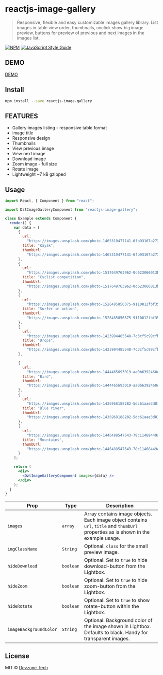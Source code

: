 # reactjs-image-gallery

> Responsive, flexible and easy customizable images gallery library. List images in table view order, thumbnails, onclick show big image preview, buttons for preview of previous and next images in the images list.

[![NPM](https://img.shields.io/npm/v/reactjs-image-gallery.svg)](https://www.npmjs.com/package/reactjs-image-gallery) [![JavaScript Style Guide](https://img.shields.io/badge/code_style-standard-brightgreen.svg)](https://standardjs.com)

## DEMO

[DEMO](https://www.devzonetech.com/demo/reactjs-image-gallery/)

## Install

```bash
npm install --save reactjs-image-gallery
```

## FEATURES

- Gallery images listing - responsive table format
- Image title
- Responsive design
- Thumbnails
- View previous image
- View next image
- Download image
- Zoom image - full size
- Rotate image
- Lightweight ~7 kB gzipped

## Usage

```jsx
import React, { Component } from "react";

import DztImageGalleryComponent from "reactjs-image-gallery";

class Example extends Component {
  render() {
    var data = [
      {
        url:
          "https://images.unsplash.com/photo-1465310477141-6fb93167a273?ixlib=rb-1.2.1&ixid=eyJhcHBfaWQiOjEyMDd9&auto=format&fit=crop&w=1350&q=80",
        title: "Kayak",
        thumbUrl:
          "https://images.unsplash.com/photo-1465310477141-6fb93167a273?ixlib=rb-1.2.1&ixid=eyJhcHBfaWQiOjEyMDd9&auto=format&fit=crop&w=250&q=80"
      },
      {
        url:
          "https://images.unsplash.com/photo-1517649763962-0c623066013b?ixlib=rb-1.2.1&ixid=eyJhcHBfaWQiOjEyMDd9&auto=format&fit=crop&w=1350&q=80",
        title: "Cyclist competition",
        thumbUrl:
          "https://images.unsplash.com/photo-1517649763962-0c623066013b?ixlib=rb-1.2.1&ixid=eyJhcHBfaWQiOjEyMDd9&auto=format&fit=crop&w=250&q=80"
      },
      {
        url:
          "https://images.unsplash.com/photo-1526485856375-9110812fbf35?ixlib=rb-1.2.1&ixid=eyJhcHBfaWQiOjEyMDd9&auto=format&fit=crop&w=1350&q=80",
        title: "Surfer in action",
        thumbUrl:
          "https://images.unsplash.com/photo-1526485856375-9110812fbf35?ixlib=rb-1.2.1&ixid=eyJhcHBfaWQiOjEyMDd9&auto=format&fit=crop&w=250&q=80"
      },
      {
        url:
          "https://images.unsplash.com/photo-1423994485548-7c3cf5c99cfb?ixlib=rb-1.2.1&ixid=eyJhcHBfaWQiOjEyMDd9&auto=format&fit=crop&w=1947&q=80",
        title: "Drops",
        thumbUrl:
          "https://images.unsplash.com/photo-1423994485548-7c3cf5c99cfb?ixlib=rb-1.2.1&ixid=eyJhcHBfaWQiOjEyMDd9&auto=format&fit=crop&w=1947&q=80"
      },

      {
        url:
          "https://images.unsplash.com/photo-1444465693019-aa0b6392460d?ixlib=rb-1.2.1&ixid=eyJhcHBfaWQiOjEyMDd9&auto=format&fit=crop&w=1350&q=80",
        title: "Bird",
        thumbUrl:
          "https://images.unsplash.com/photo-1444465693019-aa0b6392460d?ixlib=rb-1.2.1&ixid=eyJhcHBfaWQiOjEyMDd9&auto=format&fit=crop&w=250&q=80"
      },
      {
        url:
          "https://images.unsplash.com/photo-1436968188282-5dc61aae3d81?ixlib=rb-1.2.1&ixid=eyJhcHBfaWQiOjEyMDd9&auto=format&fit=crop&w=1353&q=80",
        title: "Blue river",
        thumbUrl:
          "https://images.unsplash.com/photo-1436968188282-5dc61aae3d81?ixlib=rb-1.2.1&ixid=eyJhcHBfaWQiOjEyMDd9&auto=format&fit=crop&w=250&q=80"
      },
      {
        url:
          "https://images.unsplash.com/photo-1446488547543-78c11468449a?ixlib=rb-1.2.1&ixid=eyJhcHBfaWQiOjEyMDd9&auto=format&fit=crop&w=1949&q=80",
        title: "Mountains",
        thumbUrl:
          "https://images.unsplash.com/photo-1446488547543-78c11468449a?ixlib=rb-1.2.1&ixid=eyJhcHBfaWQiOjEyMDd9&auto=format&fit=crop&w=250&q=80"
      }
    ];

    return (
      <div>
        <DztImageGalleryComponent images={data} />
      </div>
    );
  }
}
```

| Prop                   | Type      | Description                                                                                                                         |
| ---------------------- | --------- | ----------------------------------------------------------------------------------------------------------------------------------- |
| `images`               | `array`   | Array contains image objects. Each image object contains `url`, `title` and `thumbUrl` properties as is shown in the example usage. |
| `imgClassName`         | `String`  | Optional. `class` for the small preview image.                                                                                      |
| `hideDownload`         | `boolean` | Optional. Set to `true` to hide download-button from the Lightbox.                                                                  |
| `hideZoom`             | `boolean` | Optional. Set to `true` to hide zoom-button from the Lightbox.                                                                      |
| `hideRotate`           | `boolean` | Optional. Set to `true` to show rotate-button within the Lightbox.                                                                  |
| `imageBackgroundColor` | `String`  | Optional. Background color of the image shown in Lightbox. Defaults to black. Handy for transparent images.                         |

## License

MIT © [Devzone Tech](https://www.devzonetech.com/)
